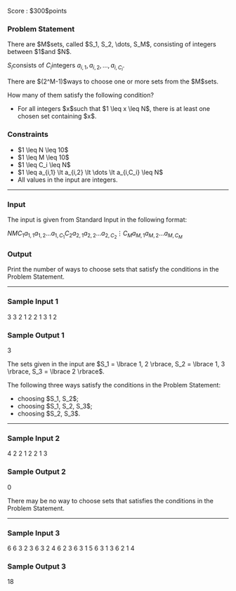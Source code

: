 
<div>

<span>

<span>

<p>
Score : $300$points
</p>

<div>

<section>

### **Problem Statement**

<p>
There are $M$sets, called $S_1, S_2, \dots, S_M$, consisting of integers between $1$and $N$.

$S_i$consists of $C_i$integers $a_{i, 1}, a_{i, 2}, \dots, a_{i, C_i}$.
</p>

<p>
There are $(2^M-1)$ways to choose one or more sets from the $M$sets.

How many of them satisfy the following condition?
</p>

<ul>

<li>
For all integers $x$such that $1 \leq x \leq N$, there is at least one chosen set containing $x$.
</li>

</ul>

</section>

</div>

<div>

<section>

### **Constraints**

<ul>

<li>
$1 \leq N \leq 10$
</li>

<li>
$1 \leq M \leq 10$
</li>

<li>
$1 \leq C_i \leq N$
</li>

<li>
$1 \leq a_{i,1} \lt a_{i,2} \lt \dots \lt a_{i,C_i} \leq N$
</li>

<li>
All values in the input are integers.
</li>

</ul>

</section>

</div>

---

<div>

<div>

<section>

### **Input**

<p>
The input is given from Standard Input in the following format:
</p>

<div>

$N$$M$$C_1$$a_{1,1}$$a_{1,2}$$\dots$$a_{1,C_1}$$C_2$$a_{2,1}$$a_{2,2}$$\dots$$a_{2,C_2}$$\vdots$$C_M$$a_{M,1}$$a_{M,2}$$\dots$$a_{M,C_M}$
</div>

</section>

</div>

<div>

<section>

### **Output**

<p>
Print the number of ways to choose sets that satisfy the conditions in the Problem Statement.
</p>

</section>

</div>

</div>

---

<div>

<section>

### **Sample Input 1**

<div>

3 3
2
1 2
2
1 3
1
2

</div>

</section>

</div>

<div>

<section>

### **Sample Output 1**

<div>

3

</div>

<p>
The sets given in the input are $S_1 = \lbrace 1, 2 \rbrace, S_2 = \lbrace 1, 3 \rbrace, S_3 = \lbrace 2 \rbrace$.

The following three ways satisfy the conditions in the Problem Statement:
</p>

<ul>

<li>
choosing $S_1, S_2$;
</li>

<li>
choosing $S_1, S_2, S_3$;
</li>

<li>
choosing $S_2, S_3$.
</li>

</ul>

</section>

</div>

---

<div>

<section>

### **Sample Input 2**

<div>

4 2
2
1 2
2
1 3

</div>

</section>

</div>

<div>

<section>

### **Sample Output 2**

<div>

0

</div>

<p>
There may be no way to choose sets that satisfies the conditions in the Problem Statement.
</p>

</section>

</div>

---

<div>

<section>

### **Sample Input 3**

<div>

6 6
3
2 3 6
3
2 4 6
2
3 6
3
1 5 6
3
1 3 6
2
1 4

</div>

</section>

</div>

<div>

<section>

### **Sample Output 3**

<div>

18

</div>

</section>

</div>

</span>

</span>

</div>
